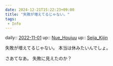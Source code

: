 ```yaml
---
date: 2024-12-21T15:22:23+09:00
title: "失敗が増えてるじゃない。"
tags:
 - Info
---
```


daily:: [2022-11-01](Daily_Note/2022-11-01.md)
up:: [Nue_Houjuu](../Bar/Novel/Touhou_Project/Nue_Houjuu.md)
up:: [Seija_Kijin](../Bar/Novel/Touhou_Project/Seija_Kijin.md)

失敗が増えてるじゃない。
本当は休みたいんでしょ。

さあてなあ。
失敗に見えたのか？